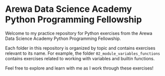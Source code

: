 # Arewa Data Science Academy Python Programming Fellowship

Welcome to my practice repository for Python exercises from the Arewa Data Science Academy Python Programming Fellowship.

Each folder in this repository is organized by topic and contains exercises relevant to its name. For example, the folder `02_module_variables_functions` contains exercises related to working with variables and builtin functions.

Feel free to explore and learn with me as I work through these exercises!

